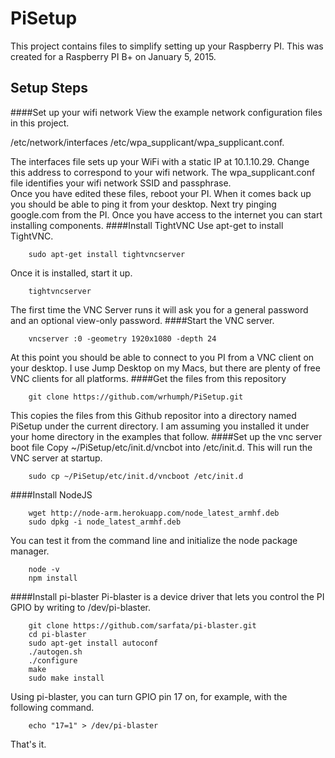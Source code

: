 PiSetup
=======

This project contains files to simplify setting up your Raspberry PI.  This was created for a Raspberry PI B+ on January 5, 2015.

Setup Steps
-----------
####Set up your wifi network
View the example network configuration files in this project.

/etc/network/interfaces
/etc/wpa_supplicant/wpa_supplicant.conf.

The interfaces file sets up your WiFi with a static IP at 10.1.10.29. Change this address to correspond to your wifi network.  The wpa_supplicant.conf file identifies your wifi network SSID and passphrase.<br>Once you have edited these files, reboot your PI.  When it comes back up you should be able to ping it from your desktop.  Next try pinging google.com from the PI.  Once you have access to the internet you can start installing components.
####Install TightVNC
Use apt-get to install TightVNC.
```
    sudo apt-get install tightvncserver
```
Once it is installed, start it up.
```
    tightvncserver
```
The first time the VNC Server runs it will ask you for a general password and an optional view-only password.
####Start the VNC server.
```
    vncserver :0 -geometry 1920x1080 -depth 24
```
At this point you should be able to connect to you PI from a VNC client on your desktop.  I use Jump Desktop on my Macs, but there are plenty of free VNC clients for all platforms.
####Get the files from this repository
```
    git clone https://github.com/wrhumph/PiSetup.git
```
This copies the files from this Github repositor into a directory named PiSetup under the current directory.  I am assuming you installed it under your home directory in the examples that follow.
####Set up the vnc server boot file
Copy ~/PiSetup/etc/init.d/vncbot into /etc/init.d.  This will run the VNC server at startup.
```
    sudo cp ~/PiSetup/etc/init.d/vncboot /etc/init.d
```
####Install NodeJS
```
    wget http://node-arm.herokuapp.com/node_latest_armhf.deb
    sudo dpkg -i node_latest_armhf.deb
```
You can test it from the command line and initialize the node package manager.
```
    node -v
    npm install
```
####Install pi-blaster
Pi-blaster is a device driver that lets you control the PI GPIO by writing to /dev/pi-blaster.
```
    git clone https://github.com/sarfata/pi-blaster.git
    cd pi-blaster
    sudo apt-get install autoconf
    ./autogen.sh
    ./configure
    make
    sudo make install
```
Using pi-blaster, you can turn GPIO pin 17 on, for example, with the following command.
```
    echo "17=1" > /dev/pi-blaster
```

That's it.
